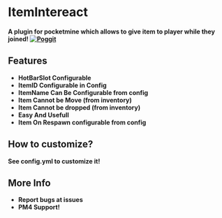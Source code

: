 # ItemIntereact
<b>A plugin for pocketmine which allows to give item to player while they joined!<b>
[![Poggit](https://poggit.pmmp.io/ci.shield/CosmicNinja018/ItemIntereact/ItemIntereact)](https://poggit.pmmp.io/ci/CosmicNinja018/ItemIntereact/ItemIntereact)
  
## Features
- HotBarSlot Configurable
- ItemID Configurable in Config
- ItemName Can Be Configurable from config
- Item Cannot be Move (from inventory)
- Item Cannot be dropped (from inventory)
- Easy And Usefull
- Item On Respawn configurable from config
## How to customize?
<b>See config.yml to customize it!
## More Info
- Report bugs at issues
- PM4 Support!
